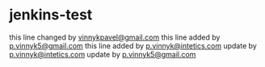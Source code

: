 # jenkins-test
this line changed by vinnykpavel@gmail.com
this line added by p.vinnyk5@gmail.com
this line added by p.vinnyk@intetics.com
update by p.vinnyk@intetics.com
update by p.vinnyk5@gmail.com
